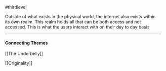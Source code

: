 #thirdlevel 


Outside of what exists in the physical world, the internet also exists within its own realm. This realm holds all that can be both access and not accessed. This is what the users interact with on their day to day basis

---

#### Connecting Themes

[[The Underbelly]]

[[Originality]]

